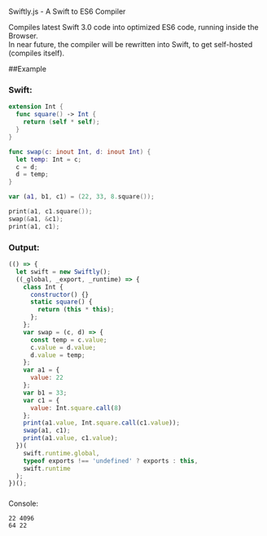 #
Swiftly.js - A Swift to ES6 Compiler

Compiles latest Swift 3.0 code into optimized ES6 code, running inside the Browser.<br>
In near future, the compiler will be rewritten into Swift, to get self-hosted (compiles itself).

##Example

### Swift:
```Swift
extension Int {
  func square() -> Int {
    return (self * self);
  }
}

func swap(c: inout Int, d: inout Int) {
  let temp: Int = c;
  c = d;
  d = temp;
}

var (a1, b1, c1) = (22, 33, 8.square());

print(a1, c1.square());
swap(&a1, &c1);
print(a1, c1);
```
### Output:
```JavaScript
(() => {
  let swift = new Swiftly();
  ((_global, _export, _runtime) => {
    class Int {
      constructor() {}
      static square() {
        return (this * this);
      };
    };
    var swap = (c, d) => {
      const temp = c.value;
      c.value = d.value;
      d.value = temp;
    };
    var a1 = {
      value: 22
    };
    var b1 = 33;
    var c1 = {
      value: Int.square.call(8)
    };
    print(a1.value, Int.square.call(c1.value));
    swap(a1, c1);
    print(a1.value, c1.value);
  })(
    swift.runtime.global,
    typeof exports !== 'undefined' ? exports : this,
    swift.runtime
  );
})();
```
###
Console:
```
22 4096
64 22
```
